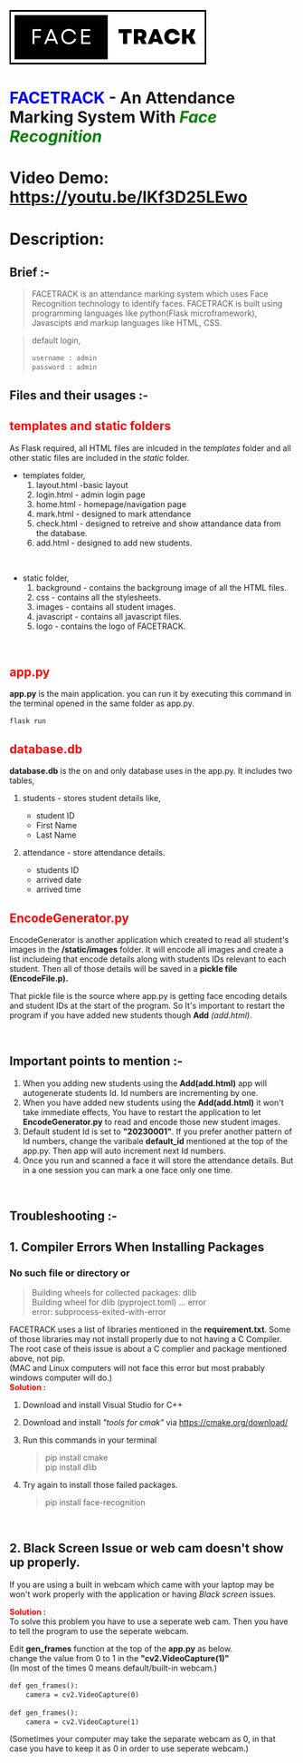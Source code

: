 ![FaceTrack Logo](static/logo/logo.png)

# <span style="color:blue">**FACETRACK**</span> - An Attendance Marking System With <span style="color:green">*Face Recognition*</span>

# Video Demo: https://youtu.be/lKf3D25LEwo

# Description:

## Brief :-

> FACETRACK is an attendance marking system which uses Face Recognition technology to identify faces.
FACETRACK is built using programming languages like python(Flask microframework), Javascipts and markup languages like HTML, CSS.

> default login,
> 
>     username : admin
>     password : admin

## Files and their usages :-

## <span style="color:red">**templates and static folders**</span>
As Flask required, all HTML files are inlcuded in the *templates* folder  and all other static files are included in the *static* folder.

* templates folder,
    1. layout.html -basic layout
    1. login.html - admin login page
    1. home.html - homepage/navigation page
    1. mark.html - designed to mark attendance
    1. check.html - designed to retreive and show attandance data from the database.
    1. add.html - designed to add new students. 

<br>

* static folder,
    1. background - contains the backgroung image of all the HTML files.
    1. css - contains all the stylesheets.
    1. images - contains all student images.
    1. javascript - contains all javascript files.
    1. logo - contains the logo of FACETRACK.

<br>

## <span style="color:red">**app.py**</span>

**app.py** is the main application.
you can run it by executing this command in the terminal opened in the same folder as app.py.

    flask run

## <span style="color:red">**database.db**</span>

**database.db** is the on and only database uses in the app.py. It includes two tables,
1. students - stores student details like,
    * student ID
    * First Name
    * Last Name

1. attendance - store attendance details.
    * students ID
    * arrived date
    * arrived time

## <span style="color:red">**EncodeGenerator.py**</span>

EncodeGenerator is another application which created to read all student's images in the **/static/images** folder. It will encode all images and create a list includeing that encode details along with students IDs relevant to each student. Then all of those details will be saved in a **pickle file (EncodeFile.p).**

That pickle file is the source where app.py is getting face encoding details and student IDs at the start of the program.
So It's important to restart the program if you have added new students though **Add** *(add.html)*.


<br>

## **Important points to mention :-**
1. When you adding new students using the **Add(add.html)** app will autogenerate students Id. Id numbers are incrementing by one.
1. When you have added new students using the **Add(add.html)** it won't take immediate effects, You have to restart the application to let **EncodeGenerator.py** to read and encode those new student images.
1. Default student Id is set to **"20230001"**. If you prefer another pattern of Id numbers, change the varibale **default_id** mentioned at the top of the app.py.
Then app will auto increment next Id numbers.
1. Once you run and scanned a face it will store the attendance details. But in a one session you can mark a one face only one time.

<br>

## **Troubleshooting :-**
## 1. **Compiler Errors When Installing Packages** <br>

### **No such file or directory** or 

> Building wheels for collected packages: dlib <br>
  Building wheel for dlib (pyproject.toml) ... error <br>
  error: subprocess-exited-with-error

FACETRACK uses a list of libraries mentioned in the **requirement.txt**. 
Some of those libraries may not install properly due to not having a C Compiler. The root case of theis issue is about a C complier and package mentioned above, not pip.
<br>
(MAC and Linux computers will not face this error but most prabably windows computer will do.) 
<br>
<span style="color:red">**Solution :**</span> <br>
1. Download and install Visual Studio for C++ 
2. Download and install *"tools for cmak"* via https://cmake.org/download/
3. Run this commands in your terminal

    >pip install cmake <br>
    pip install dlib
4. Try again to install those failed packages.
    > pip install face-recognition

<p></p>
<br>

## 2. Black Screen Issue or web cam doesn't show up properly.
If you are using a built in webcam which came with your laptop may be won't work properly with the application or having *Black screen* issues. 

<span style="color:red">**Solution :**</span> <br>
To solve this problem you have to use a seperate web cam.
Then you have to tell the program to use the seperate webcam.

Edit **gen_frames** function at the top of the **app.py** as below. <br>
change the value from 0 to 1 in the **"cv2.VideoCapture(1)"**<br>
(In most of the times 0 means default/built-in webcam.)

    def gen_frames():
        camera = cv2.VideoCapture(0)

    def gen_frames():
        camera = cv2.VideoCapture(1)

(Sometimes your computer may take the separate webcam as 0, in that case you have to keep it as 0 in order to use seperate webcam.)

